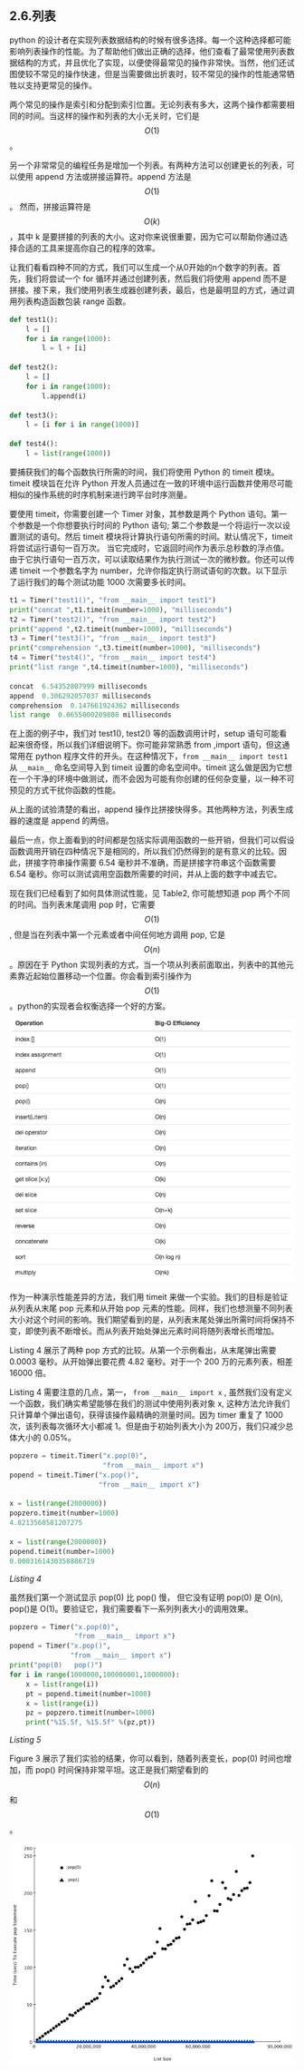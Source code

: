 ## 2.6.列表

python 的设计者在实现列表数据结构的时候有很多选择。每一个这种选择都可能影响列表操作的性能。为了帮助他们做出正确的选择，他们查看了最常使用列表数据结构的方式，并且优化了实现，以便使得最常见的操作非常快。当然，他们还试图使较不常见的操作快速，但是当需要做出折衷时，较不常见的操作的性能通常牺牲以支持更常见的操作。

两个常见的操作是索引和分配到索引位置。无论列表有多大，这两个操作都需要相同的时间。当这样的操作和列表的大小无关时，它们是 $$O(1)$$。

另一个非常常见的编程任务是增加一个列表。有两种方法可以创建更长的列表，可以使用 append 方法或拼接运算符。append 方法是 $$O(1)$$。 然而，拼接运算符是 $$O(k)$$，其中 k 是要拼接的列表的大小。这对你来说很重要，因为它可以帮助你通过选择合适的工具来提高你自己的程序的效率。

让我们看看四种不同的方式，我们可以生成一个从0开始的n个数字的列表。首先，我们将尝试一个 for 循环并通过创建列表，然后我们将使用 append 而不是拼接。接下来，我们使用列表生成器创建列表，最后，也是最明显的方式，通过调用列表构造函数包装 range 函数。

```python
def test1():
    l = []
    for i in range(1000):
        l = l + [i]

def test2():
    l = []
    for i in range(1000):
        l.append(i)

def test3():
    l = [i for i in range(1000)]

def test4():
    l = list(range(1000))
```

要捕获我们的每个函数执行所需的时间，我们将使用 Python 的 timeit 模块。timeit 模块旨在允许 Python 开发人员通过在一致的环境中运行函数并使用尽可能相似的操作系统的时序机制来进行跨平台时序测量。

要使用 timeit，你需要创建一个 Timer 对象，其参数是两个 Python 语句。第一个参数是一个你想要执行时间的 Python 语句; 第二个参数是一个将运行一次以设置测试的语句。然后 timeit 模块将计算执行语句所需的时间。默认情况下，timeit 将尝试运行语句一百万次。 当它完成时，它返回时间作为表示总秒数的浮点值。由于它执行语句一百万次，可以读取结果作为执行测试一次的微秒数。你还可以传递 timeit 一个参数名字为 number，允许你指定执行测试语句的次数。以下显示了运行我们的每个测试功能 1000 次需要多长时间。

```python
t1 = Timer("test1()", "from __main__ import test1")
print("concat ",t1.timeit(number=1000), "milliseconds")
t2 = Timer("test2()", "from __main__ import test2")
print("append ",t2.timeit(number=1000), "milliseconds")
t3 = Timer("test3()", "from __main__ import test3")
print("comprehension ",t3.timeit(number=1000), "milliseconds")
t4 = Timer("test4()", "from __main__ import test4")
print("list range ",t4.timeit(number=1000), "milliseconds")

concat  6.54352807999 milliseconds
append  0.306292057037 milliseconds
comprehension  0.147661924362 milliseconds
list range  0.0655000209808 milliseconds
```

在上面的例子中，我们对 test1(), test2() 等的函数调用计时，setup 语句可能看起来很奇怪，所以我们详细说明下。你可能非常熟悉 from ,import 语句，但这通常用在 python 程序文件的开头。在这种情况下，`from __main__ import test1` 从 `__main__` 命名空间导入到 timeit 设置的命名空间中。timeit 这么做是因为它想在一个干净的环境中做测试，而不会因为可能有你创建的任何杂变量，以一种不可预见的方式干扰你函数的性能。

从上面的试验清楚的看出，append 操作比拼接快得多。其他两种方法，列表生成器的速度是 append 的两倍。

最后一点，你上面看到的时间都是包括实际调用函数的一些开销，但我们可以假设函数调用开销在四种情况下是相同的，所以我们仍然得到的是有意义的比较。因此，拼接字符串操作需要 6.54 毫秒并不准确，而是拼接字符串这个函数需要 6.54 毫秒。你可以测试调用空函数所需要的时间，并从上面的数字中减去它。

现在我们已经看到了如何具体测试性能，见 Table2, 你可能想知道 pop 两个不同的时间。当列表末尾调用 pop 时，它需要 $$O(1)$$, 但是当在列表中第一个元素或者中间任何地方调用 pop, 它是 $$O(n)$$。原因在于 Python 实现列表的方式，当一个项从列表前面取出，列表中的其他元素靠近起始位置移动一个位置。你会看到索引操作为 $$O(1)$$。python的实现者会权衡选择一个好的方案。

![2.6.列表 Table2](assets/2.6.%E5%88%97%E8%A1%A8%20Table2.png)

作为一种演示性能差异的方法，我们用 timeit 来做一个实验。我们的目标是验证从列表从末尾 pop 元素和从开始 pop 元素的性能。同样，我们也想测量不同列表大小对这个时间的影响。我们期望看到的是，从列表末尾处弹出所需时间将保持不变，即使列表不断增长。而从列表开始处弹出元素时间将随列表增长而增加。

Listing 4 展示了两种 pop 方式的比较。从第一个示例看出，从末尾弹出需要 0.0003 毫秒。从开始弹出要花费 4.82 毫秒。对于一个 200 万的元素列表，相差 16000 倍。

Listing 4 需要注意的几点，第一， `from __main__ import x` , 虽然我们没有定义一个函数，我们确实希望能够在我们的测试中使用列表对象 x, 这种方法允许我们只计算单个弹出语句，获得该操作最精确的测量时间。因为 timer 重复了 1000 次，该列表每次循环大小都减 1。但是由于初始列表大小为 200万，我们只减少总体大小的 0.05%。

```python
popzero = timeit.Timer("x.pop(0)",
                       "from __main__ import x")
popend = timeit.Timer("x.pop()",
                      "from __main__ import x")

x = list(range(2000000))
popzero.timeit(number=1000)
4.8213560581207275

x = list(range(2000000))
popend.timeit(number=1000)
0.0003161430358886719
```

*Listing 4*

虽然我们第一个测试显示 pop(0) 比 pop() 慢， 但它没有证明 pop(0) 是 O(n), pop()是 O(1)。要验证它，我们需要看下一系列列表大小的调用效果。

```python
popzero = Timer("x.pop(0)",
                "from __main__ import x")
popend = Timer("x.pop()",
               "from __main__ import x")
print("pop(0)   pop()")
for i in range(1000000,100000001,1000000):
    x = list(range(i))
    pt = popend.timeit(number=1000)
    x = list(range(i))
    pz = popzero.timeit(number=1000)
    print("%15.5f, %15.5f" %(pz,pt))
```

*Listing 5*

Figure 3 展示了我们实验的结果，你可以看到，随着列表变长，pop(0) 时间也增加，而 pop() 时间保持非常平坦。这正是我们期望看到的 $$O(n)$$ 和 $$O(1)$$。

![2.6.列表.poptime](assets/2.6.%E5%88%97%E8%A1%A8.poptime.png)
